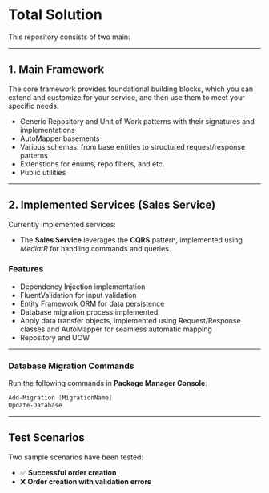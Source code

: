 # Total Solution

This repository consists of two main:

---

## 1. Main Framework

The core framework provides foundational building blocks, which you can extend and customize for your service, and then use them to meet your specific needs.

- Generic Repository and Unit of Work patterns with their signatures and implementations  
- AutoMapper basements  
- Various schemas: from base entities to structured request/response patterns
- Extenstions for enums, repo filters, and etc.
- Public utilities

---

## 2. Implemented Services (Sales Service)

Currently implemented services:

- The **Sales Service** leverages the **CQRS** pattern, implemented using *MediatR* for handling commands and queries. 

### Features

- Dependency Injection implementation  
- FluentValidation for input validation  
- Entity Framework ORM for data persistence  
- Database migration process implemented
- Apply data transfer objects, implemented using Request/Response classes and AutoMapper for seamless automatic mapping
- Repository and UOW

---

### Database Migration Commands

Run the following commands in **Package Manager Console**:

```powershell
Add-Migration [MigrationName] 
Update-Database 
```
---

## Test Scenarios

Two sample scenarios have been tested:

- ✅ **Successful order creation**  
- ❌ **Order creation with validation errors**

